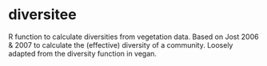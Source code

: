 # diversitee
R function to calculate diversities from vegetation data. Based on Jost 2006 & 2007 to calculate the (effective) diversity of a community. Loosely adapted from the diversity function in vegan.
